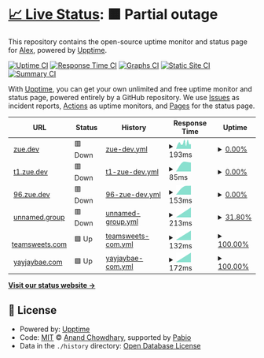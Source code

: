 # [📈 Live Status](https://zuedev.github.io/my-upptime): <!--live status--> **🟧 Partial outage**

This repository contains the open-source uptime monitor and status page for [Alex](zue.dev), powered by [Upptime](https://github.com/upptime/upptime).

[![Uptime CI](https://github.com/zuedev/my-upptime/workflows/Uptime%20CI/badge.svg)](https://github.com/zuedev/my-upptime/actions?query=workflow%3A%22Uptime+CI%22)
[![Response Time CI](https://github.com/zuedev/my-upptime/workflows/Response%20Time%20CI/badge.svg)](https://github.com/zuedev/my-upptime/actions?query=workflow%3A%22Response+Time+CI%22)
[![Graphs CI](https://github.com/zuedev/my-upptime/workflows/Graphs%20CI/badge.svg)](https://github.com/zuedev/my-upptime/actions?query=workflow%3A%22Graphs+CI%22)
[![Static Site CI](https://github.com/zuedev/my-upptime/workflows/Static%20Site%20CI/badge.svg)](https://github.com/zuedev/my-upptime/actions?query=workflow%3A%22Static+Site+CI%22)
[![Summary CI](https://github.com/zuedev/my-upptime/workflows/Summary%20CI/badge.svg)](https://github.com/zuedev/my-upptime/actions?query=workflow%3A%22Summary+CI%22)

With [Upptime](https://upptime.js.org), you can get your own unlimited and free uptime monitor and status page, powered entirely by a GitHub repository. We use [Issues](https://github.com/zuedev/my-upptime/issues) as incident reports, [Actions](https://github.com/zuedev/my-upptime/actions) as uptime monitors, and [Pages](https://zuedev.github.io/my-upptime) for the status page.

<!--start: status pages-->
<!-- This summary is generated by Upptime (https://github.com/upptime/upptime) -->
<!-- Do not edit this manually, your changes will be overwritten -->
<!-- prettier-ignore -->
| URL | Status | History | Response Time | Uptime |
| --- | ------ | ------- | ------------- | ------ |
| <img alt="" src="https://icons.duckduckgo.com/ip3/zue.dev.ico" height="13"> [zue.dev](https://zue.dev) | 🟥 Down | [zue-dev.yml](https://github.com/zuedev/my-upptime/commits/HEAD/history/zue-dev.yml) | <details><summary><img alt="Response time graph" src="./graphs/zue-dev/response-time-week.png" height="20"> 193ms</summary><br><a href="https://zuedev.github.io/my-upptime/history/zue-dev"><img alt="Response time 168" src="https://img.shields.io/endpoint?url=https%3A%2F%2Fraw.githubusercontent.com%2Fzuedev%2Fmy-upptime%2FHEAD%2Fapi%2Fzue-dev%2Fresponse-time.json"></a><br><a href="https://zuedev.github.io/my-upptime/history/zue-dev"><img alt="24-hour response time 212" src="https://img.shields.io/endpoint?url=https%3A%2F%2Fraw.githubusercontent.com%2Fzuedev%2Fmy-upptime%2FHEAD%2Fapi%2Fzue-dev%2Fresponse-time-day.json"></a><br><a href="https://zuedev.github.io/my-upptime/history/zue-dev"><img alt="7-day response time 193" src="https://img.shields.io/endpoint?url=https%3A%2F%2Fraw.githubusercontent.com%2Fzuedev%2Fmy-upptime%2FHEAD%2Fapi%2Fzue-dev%2Fresponse-time-week.json"></a><br><a href="https://zuedev.github.io/my-upptime/history/zue-dev"><img alt="30-day response time 167" src="https://img.shields.io/endpoint?url=https%3A%2F%2Fraw.githubusercontent.com%2Fzuedev%2Fmy-upptime%2FHEAD%2Fapi%2Fzue-dev%2Fresponse-time-month.json"></a><br><a href="https://zuedev.github.io/my-upptime/history/zue-dev"><img alt="1-year response time 168" src="https://img.shields.io/endpoint?url=https%3A%2F%2Fraw.githubusercontent.com%2Fzuedev%2Fmy-upptime%2FHEAD%2Fapi%2Fzue-dev%2Fresponse-time-year.json"></a></details> | <details><summary><a href="https://zuedev.github.io/my-upptime/history/zue-dev">0.00%</a></summary><a href="https://zuedev.github.io/my-upptime/history/zue-dev"><img alt="All-time uptime 76.11%" src="https://img.shields.io/endpoint?url=https%3A%2F%2Fraw.githubusercontent.com%2Fzuedev%2Fmy-upptime%2FHEAD%2Fapi%2Fzue-dev%2Fuptime.json"></a><br><a href="https://zuedev.github.io/my-upptime/history/zue-dev"><img alt="24-hour uptime 0.00%" src="https://img.shields.io/endpoint?url=https%3A%2F%2Fraw.githubusercontent.com%2Fzuedev%2Fmy-upptime%2FHEAD%2Fapi%2Fzue-dev%2Fuptime-day.json"></a><br><a href="https://zuedev.github.io/my-upptime/history/zue-dev"><img alt="7-day uptime 0.00%" src="https://img.shields.io/endpoint?url=https%3A%2F%2Fraw.githubusercontent.com%2Fzuedev%2Fmy-upptime%2FHEAD%2Fapi%2Fzue-dev%2Fuptime-week.json"></a><br><a href="https://zuedev.github.io/my-upptime/history/zue-dev"><img alt="30-day uptime 49.26%" src="https://img.shields.io/endpoint?url=https%3A%2F%2Fraw.githubusercontent.com%2Fzuedev%2Fmy-upptime%2FHEAD%2Fapi%2Fzue-dev%2Fuptime-month.json"></a><br><a href="https://zuedev.github.io/my-upptime/history/zue-dev"><img alt="1-year uptime 76.11%" src="https://img.shields.io/endpoint?url=https%3A%2F%2Fraw.githubusercontent.com%2Fzuedev%2Fmy-upptime%2FHEAD%2Fapi%2Fzue-dev%2Fuptime-year.json"></a></details>
| <img alt="" src="https://icons.duckduckgo.com/ip3/t1.zue.dev.ico" height="13"> [t1.zue.dev](https://t1.zue.dev) | 🟥 Down | [t1-zue-dev.yml](https://github.com/zuedev/my-upptime/commits/HEAD/history/t1-zue-dev.yml) | <details><summary><img alt="Response time graph" src="./graphs/t1-zue-dev/response-time-week.png" height="20"> 85ms</summary><br><a href="https://zuedev.github.io/my-upptime/history/t1-zue-dev"><img alt="Response time 85" src="https://img.shields.io/endpoint?url=https%3A%2F%2Fraw.githubusercontent.com%2Fzuedev%2Fmy-upptime%2FHEAD%2Fapi%2Ft1-zue-dev%2Fresponse-time.json"></a><br><a href="https://zuedev.github.io/my-upptime/history/t1-zue-dev"><img alt="24-hour response time 85" src="https://img.shields.io/endpoint?url=https%3A%2F%2Fraw.githubusercontent.com%2Fzuedev%2Fmy-upptime%2FHEAD%2Fapi%2Ft1-zue-dev%2Fresponse-time-day.json"></a><br><a href="https://zuedev.github.io/my-upptime/history/t1-zue-dev"><img alt="7-day response time 85" src="https://img.shields.io/endpoint?url=https%3A%2F%2Fraw.githubusercontent.com%2Fzuedev%2Fmy-upptime%2FHEAD%2Fapi%2Ft1-zue-dev%2Fresponse-time-week.json"></a><br><a href="https://zuedev.github.io/my-upptime/history/t1-zue-dev"><img alt="30-day response time 85" src="https://img.shields.io/endpoint?url=https%3A%2F%2Fraw.githubusercontent.com%2Fzuedev%2Fmy-upptime%2FHEAD%2Fapi%2Ft1-zue-dev%2Fresponse-time-month.json"></a><br><a href="https://zuedev.github.io/my-upptime/history/t1-zue-dev"><img alt="1-year response time 85" src="https://img.shields.io/endpoint?url=https%3A%2F%2Fraw.githubusercontent.com%2Fzuedev%2Fmy-upptime%2FHEAD%2Fapi%2Ft1-zue-dev%2Fresponse-time-year.json"></a></details> | <details><summary><a href="https://zuedev.github.io/my-upptime/history/t1-zue-dev">0.00%</a></summary><a href="https://zuedev.github.io/my-upptime/history/t1-zue-dev"><img alt="All-time uptime 0.00%" src="https://img.shields.io/endpoint?url=https%3A%2F%2Fraw.githubusercontent.com%2Fzuedev%2Fmy-upptime%2FHEAD%2Fapi%2Ft1-zue-dev%2Fuptime.json"></a><br><a href="https://zuedev.github.io/my-upptime/history/t1-zue-dev"><img alt="24-hour uptime 0.00%" src="https://img.shields.io/endpoint?url=https%3A%2F%2Fraw.githubusercontent.com%2Fzuedev%2Fmy-upptime%2FHEAD%2Fapi%2Ft1-zue-dev%2Fuptime-day.json"></a><br><a href="https://zuedev.github.io/my-upptime/history/t1-zue-dev"><img alt="7-day uptime 0.00%" src="https://img.shields.io/endpoint?url=https%3A%2F%2Fraw.githubusercontent.com%2Fzuedev%2Fmy-upptime%2FHEAD%2Fapi%2Ft1-zue-dev%2Fuptime-week.json"></a><br><a href="https://zuedev.github.io/my-upptime/history/t1-zue-dev"><img alt="30-day uptime 0.00%" src="https://img.shields.io/endpoint?url=https%3A%2F%2Fraw.githubusercontent.com%2Fzuedev%2Fmy-upptime%2FHEAD%2Fapi%2Ft1-zue-dev%2Fuptime-month.json"></a><br><a href="https://zuedev.github.io/my-upptime/history/t1-zue-dev"><img alt="1-year uptime 0.00%" src="https://img.shields.io/endpoint?url=https%3A%2F%2Fraw.githubusercontent.com%2Fzuedev%2Fmy-upptime%2FHEAD%2Fapi%2Ft1-zue-dev%2Fuptime-year.json"></a></details>
| <img alt="" src="https://icons.duckduckgo.com/ip3/96.zue.dev.ico" height="13"> [96.zue.dev](https://96.zue.dev) | 🟥 Down | [96-zue-dev.yml](https://github.com/zuedev/my-upptime/commits/HEAD/history/96-zue-dev.yml) | <details><summary><img alt="Response time graph" src="./graphs/96-zue-dev/response-time-week.png" height="20"> 153ms</summary><br><a href="https://zuedev.github.io/my-upptime/history/96-zue-dev"><img alt="Response time 153" src="https://img.shields.io/endpoint?url=https%3A%2F%2Fraw.githubusercontent.com%2Fzuedev%2Fmy-upptime%2FHEAD%2Fapi%2F96-zue-dev%2Fresponse-time.json"></a><br><a href="https://zuedev.github.io/my-upptime/history/96-zue-dev"><img alt="24-hour response time 153" src="https://img.shields.io/endpoint?url=https%3A%2F%2Fraw.githubusercontent.com%2Fzuedev%2Fmy-upptime%2FHEAD%2Fapi%2F96-zue-dev%2Fresponse-time-day.json"></a><br><a href="https://zuedev.github.io/my-upptime/history/96-zue-dev"><img alt="7-day response time 153" src="https://img.shields.io/endpoint?url=https%3A%2F%2Fraw.githubusercontent.com%2Fzuedev%2Fmy-upptime%2FHEAD%2Fapi%2F96-zue-dev%2Fresponse-time-week.json"></a><br><a href="https://zuedev.github.io/my-upptime/history/96-zue-dev"><img alt="30-day response time 153" src="https://img.shields.io/endpoint?url=https%3A%2F%2Fraw.githubusercontent.com%2Fzuedev%2Fmy-upptime%2FHEAD%2Fapi%2F96-zue-dev%2Fresponse-time-month.json"></a><br><a href="https://zuedev.github.io/my-upptime/history/96-zue-dev"><img alt="1-year response time 153" src="https://img.shields.io/endpoint?url=https%3A%2F%2Fraw.githubusercontent.com%2Fzuedev%2Fmy-upptime%2FHEAD%2Fapi%2F96-zue-dev%2Fresponse-time-year.json"></a></details> | <details><summary><a href="https://zuedev.github.io/my-upptime/history/96-zue-dev">0.00%</a></summary><a href="https://zuedev.github.io/my-upptime/history/96-zue-dev"><img alt="All-time uptime 0.00%" src="https://img.shields.io/endpoint?url=https%3A%2F%2Fraw.githubusercontent.com%2Fzuedev%2Fmy-upptime%2FHEAD%2Fapi%2F96-zue-dev%2Fuptime.json"></a><br><a href="https://zuedev.github.io/my-upptime/history/96-zue-dev"><img alt="24-hour uptime 0.00%" src="https://img.shields.io/endpoint?url=https%3A%2F%2Fraw.githubusercontent.com%2Fzuedev%2Fmy-upptime%2FHEAD%2Fapi%2F96-zue-dev%2Fuptime-day.json"></a><br><a href="https://zuedev.github.io/my-upptime/history/96-zue-dev"><img alt="7-day uptime 0.00%" src="https://img.shields.io/endpoint?url=https%3A%2F%2Fraw.githubusercontent.com%2Fzuedev%2Fmy-upptime%2FHEAD%2Fapi%2F96-zue-dev%2Fuptime-week.json"></a><br><a href="https://zuedev.github.io/my-upptime/history/96-zue-dev"><img alt="30-day uptime 0.00%" src="https://img.shields.io/endpoint?url=https%3A%2F%2Fraw.githubusercontent.com%2Fzuedev%2Fmy-upptime%2FHEAD%2Fapi%2F96-zue-dev%2Fuptime-month.json"></a><br><a href="https://zuedev.github.io/my-upptime/history/96-zue-dev"><img alt="1-year uptime 0.00%" src="https://img.shields.io/endpoint?url=https%3A%2F%2Fraw.githubusercontent.com%2Fzuedev%2Fmy-upptime%2FHEAD%2Fapi%2F96-zue-dev%2Fuptime-year.json"></a></details>
| <img alt="" src="https://icons.duckduckgo.com/ip3/unnamed.group.ico" height="13"> [unnamed.group](https://unnamed.group) | 🟥 Down | [unnamed-group.yml](https://github.com/zuedev/my-upptime/commits/HEAD/history/unnamed-group.yml) | <details><summary><img alt="Response time graph" src="./graphs/unnamed-group/response-time-week.png" height="20"> 213ms</summary><br><a href="https://zuedev.github.io/my-upptime/history/unnamed-group"><img alt="Response time 213" src="https://img.shields.io/endpoint?url=https%3A%2F%2Fraw.githubusercontent.com%2Fzuedev%2Fmy-upptime%2FHEAD%2Fapi%2Funnamed-group%2Fresponse-time.json"></a><br><a href="https://zuedev.github.io/my-upptime/history/unnamed-group"><img alt="24-hour response time 213" src="https://img.shields.io/endpoint?url=https%3A%2F%2Fraw.githubusercontent.com%2Fzuedev%2Fmy-upptime%2FHEAD%2Fapi%2Funnamed-group%2Fresponse-time-day.json"></a><br><a href="https://zuedev.github.io/my-upptime/history/unnamed-group"><img alt="7-day response time 213" src="https://img.shields.io/endpoint?url=https%3A%2F%2Fraw.githubusercontent.com%2Fzuedev%2Fmy-upptime%2FHEAD%2Fapi%2Funnamed-group%2Fresponse-time-week.json"></a><br><a href="https://zuedev.github.io/my-upptime/history/unnamed-group"><img alt="30-day response time 213" src="https://img.shields.io/endpoint?url=https%3A%2F%2Fraw.githubusercontent.com%2Fzuedev%2Fmy-upptime%2FHEAD%2Fapi%2Funnamed-group%2Fresponse-time-month.json"></a><br><a href="https://zuedev.github.io/my-upptime/history/unnamed-group"><img alt="1-year response time 213" src="https://img.shields.io/endpoint?url=https%3A%2F%2Fraw.githubusercontent.com%2Fzuedev%2Fmy-upptime%2FHEAD%2Fapi%2Funnamed-group%2Fresponse-time-year.json"></a></details> | <details><summary><a href="https://zuedev.github.io/my-upptime/history/unnamed-group">31.80%</a></summary><a href="https://zuedev.github.io/my-upptime/history/unnamed-group"><img alt="All-time uptime 31.80%" src="https://img.shields.io/endpoint?url=https%3A%2F%2Fraw.githubusercontent.com%2Fzuedev%2Fmy-upptime%2FHEAD%2Fapi%2Funnamed-group%2Fuptime.json"></a><br><a href="https://zuedev.github.io/my-upptime/history/unnamed-group"><img alt="24-hour uptime 31.80%" src="https://img.shields.io/endpoint?url=https%3A%2F%2Fraw.githubusercontent.com%2Fzuedev%2Fmy-upptime%2FHEAD%2Fapi%2Funnamed-group%2Fuptime-day.json"></a><br><a href="https://zuedev.github.io/my-upptime/history/unnamed-group"><img alt="7-day uptime 31.80%" src="https://img.shields.io/endpoint?url=https%3A%2F%2Fraw.githubusercontent.com%2Fzuedev%2Fmy-upptime%2FHEAD%2Fapi%2Funnamed-group%2Fuptime-week.json"></a><br><a href="https://zuedev.github.io/my-upptime/history/unnamed-group"><img alt="30-day uptime 31.80%" src="https://img.shields.io/endpoint?url=https%3A%2F%2Fraw.githubusercontent.com%2Fzuedev%2Fmy-upptime%2FHEAD%2Fapi%2Funnamed-group%2Fuptime-month.json"></a><br><a href="https://zuedev.github.io/my-upptime/history/unnamed-group"><img alt="1-year uptime 31.80%" src="https://img.shields.io/endpoint?url=https%3A%2F%2Fraw.githubusercontent.com%2Fzuedev%2Fmy-upptime%2FHEAD%2Fapi%2Funnamed-group%2Fuptime-year.json"></a></details>
| <img alt="" src="https://icons.duckduckgo.com/ip3/teamsweets.com.ico" height="13"> [teamsweets.com](https://teamsweets.com) | 🟩 Up | [teamsweets-com.yml](https://github.com/zuedev/my-upptime/commits/HEAD/history/teamsweets-com.yml) | <details><summary><img alt="Response time graph" src="./graphs/teamsweets-com/response-time-week.png" height="20"> 132ms</summary><br><a href="https://zuedev.github.io/my-upptime/history/teamsweets-com"><img alt="Response time 132" src="https://img.shields.io/endpoint?url=https%3A%2F%2Fraw.githubusercontent.com%2Fzuedev%2Fmy-upptime%2FHEAD%2Fapi%2Fteamsweets-com%2Fresponse-time.json"></a><br><a href="https://zuedev.github.io/my-upptime/history/teamsweets-com"><img alt="24-hour response time 132" src="https://img.shields.io/endpoint?url=https%3A%2F%2Fraw.githubusercontent.com%2Fzuedev%2Fmy-upptime%2FHEAD%2Fapi%2Fteamsweets-com%2Fresponse-time-day.json"></a><br><a href="https://zuedev.github.io/my-upptime/history/teamsweets-com"><img alt="7-day response time 132" src="https://img.shields.io/endpoint?url=https%3A%2F%2Fraw.githubusercontent.com%2Fzuedev%2Fmy-upptime%2FHEAD%2Fapi%2Fteamsweets-com%2Fresponse-time-week.json"></a><br><a href="https://zuedev.github.io/my-upptime/history/teamsweets-com"><img alt="30-day response time 132" src="https://img.shields.io/endpoint?url=https%3A%2F%2Fraw.githubusercontent.com%2Fzuedev%2Fmy-upptime%2FHEAD%2Fapi%2Fteamsweets-com%2Fresponse-time-month.json"></a><br><a href="https://zuedev.github.io/my-upptime/history/teamsweets-com"><img alt="1-year response time 132" src="https://img.shields.io/endpoint?url=https%3A%2F%2Fraw.githubusercontent.com%2Fzuedev%2Fmy-upptime%2FHEAD%2Fapi%2Fteamsweets-com%2Fresponse-time-year.json"></a></details> | <details><summary><a href="https://zuedev.github.io/my-upptime/history/teamsweets-com">100.00%</a></summary><a href="https://zuedev.github.io/my-upptime/history/teamsweets-com"><img alt="All-time uptime 100.00%" src="https://img.shields.io/endpoint?url=https%3A%2F%2Fraw.githubusercontent.com%2Fzuedev%2Fmy-upptime%2FHEAD%2Fapi%2Fteamsweets-com%2Fuptime.json"></a><br><a href="https://zuedev.github.io/my-upptime/history/teamsweets-com"><img alt="24-hour uptime 100.00%" src="https://img.shields.io/endpoint?url=https%3A%2F%2Fraw.githubusercontent.com%2Fzuedev%2Fmy-upptime%2FHEAD%2Fapi%2Fteamsweets-com%2Fuptime-day.json"></a><br><a href="https://zuedev.github.io/my-upptime/history/teamsweets-com"><img alt="7-day uptime 100.00%" src="https://img.shields.io/endpoint?url=https%3A%2F%2Fraw.githubusercontent.com%2Fzuedev%2Fmy-upptime%2FHEAD%2Fapi%2Fteamsweets-com%2Fuptime-week.json"></a><br><a href="https://zuedev.github.io/my-upptime/history/teamsweets-com"><img alt="30-day uptime 100.00%" src="https://img.shields.io/endpoint?url=https%3A%2F%2Fraw.githubusercontent.com%2Fzuedev%2Fmy-upptime%2FHEAD%2Fapi%2Fteamsweets-com%2Fuptime-month.json"></a><br><a href="https://zuedev.github.io/my-upptime/history/teamsweets-com"><img alt="1-year uptime 100.00%" src="https://img.shields.io/endpoint?url=https%3A%2F%2Fraw.githubusercontent.com%2Fzuedev%2Fmy-upptime%2FHEAD%2Fapi%2Fteamsweets-com%2Fuptime-year.json"></a></details>
| <img alt="" src="https://icons.duckduckgo.com/ip3/yayjaybae.com.ico" height="13"> [yayjaybae.com](https://yayjaybae.com) | 🟩 Up | [yayjaybae-com.yml](https://github.com/zuedev/my-upptime/commits/HEAD/history/yayjaybae-com.yml) | <details><summary><img alt="Response time graph" src="./graphs/yayjaybae-com/response-time-week.png" height="20"> 172ms</summary><br><a href="https://zuedev.github.io/my-upptime/history/yayjaybae-com"><img alt="Response time 172" src="https://img.shields.io/endpoint?url=https%3A%2F%2Fraw.githubusercontent.com%2Fzuedev%2Fmy-upptime%2FHEAD%2Fapi%2Fyayjaybae-com%2Fresponse-time.json"></a><br><a href="https://zuedev.github.io/my-upptime/history/yayjaybae-com"><img alt="24-hour response time 172" src="https://img.shields.io/endpoint?url=https%3A%2F%2Fraw.githubusercontent.com%2Fzuedev%2Fmy-upptime%2FHEAD%2Fapi%2Fyayjaybae-com%2Fresponse-time-day.json"></a><br><a href="https://zuedev.github.io/my-upptime/history/yayjaybae-com"><img alt="7-day response time 172" src="https://img.shields.io/endpoint?url=https%3A%2F%2Fraw.githubusercontent.com%2Fzuedev%2Fmy-upptime%2FHEAD%2Fapi%2Fyayjaybae-com%2Fresponse-time-week.json"></a><br><a href="https://zuedev.github.io/my-upptime/history/yayjaybae-com"><img alt="30-day response time 172" src="https://img.shields.io/endpoint?url=https%3A%2F%2Fraw.githubusercontent.com%2Fzuedev%2Fmy-upptime%2FHEAD%2Fapi%2Fyayjaybae-com%2Fresponse-time-month.json"></a><br><a href="https://zuedev.github.io/my-upptime/history/yayjaybae-com"><img alt="1-year response time 172" src="https://img.shields.io/endpoint?url=https%3A%2F%2Fraw.githubusercontent.com%2Fzuedev%2Fmy-upptime%2FHEAD%2Fapi%2Fyayjaybae-com%2Fresponse-time-year.json"></a></details> | <details><summary><a href="https://zuedev.github.io/my-upptime/history/yayjaybae-com">100.00%</a></summary><a href="https://zuedev.github.io/my-upptime/history/yayjaybae-com"><img alt="All-time uptime 100.00%" src="https://img.shields.io/endpoint?url=https%3A%2F%2Fraw.githubusercontent.com%2Fzuedev%2Fmy-upptime%2FHEAD%2Fapi%2Fyayjaybae-com%2Fuptime.json"></a><br><a href="https://zuedev.github.io/my-upptime/history/yayjaybae-com"><img alt="24-hour uptime 100.00%" src="https://img.shields.io/endpoint?url=https%3A%2F%2Fraw.githubusercontent.com%2Fzuedev%2Fmy-upptime%2FHEAD%2Fapi%2Fyayjaybae-com%2Fuptime-day.json"></a><br><a href="https://zuedev.github.io/my-upptime/history/yayjaybae-com"><img alt="7-day uptime 100.00%" src="https://img.shields.io/endpoint?url=https%3A%2F%2Fraw.githubusercontent.com%2Fzuedev%2Fmy-upptime%2FHEAD%2Fapi%2Fyayjaybae-com%2Fuptime-week.json"></a><br><a href="https://zuedev.github.io/my-upptime/history/yayjaybae-com"><img alt="30-day uptime 100.00%" src="https://img.shields.io/endpoint?url=https%3A%2F%2Fraw.githubusercontent.com%2Fzuedev%2Fmy-upptime%2FHEAD%2Fapi%2Fyayjaybae-com%2Fuptime-month.json"></a><br><a href="https://zuedev.github.io/my-upptime/history/yayjaybae-com"><img alt="1-year uptime 100.00%" src="https://img.shields.io/endpoint?url=https%3A%2F%2Fraw.githubusercontent.com%2Fzuedev%2Fmy-upptime%2FHEAD%2Fapi%2Fyayjaybae-com%2Fuptime-year.json"></a></details>

<!--end: status pages-->

[**Visit our status website →**](https://zuedev.github.io/my-upptime)

## 📄 License

- Powered by: [Upptime](https://github.com/upptime/upptime)
- Code: [MIT](./LICENSE) © [Anand Chowdhary](https://anandchowdhary.com), supported by [Pabio](https://pabio.com)
- Data in the `./history` directory: [Open Database License](https://opendatacommons.org/licenses/odbl/1-0/)
